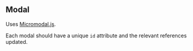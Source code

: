 ## Modal

Uses [Micromodal.js](https://micromodal.now.sh).

Each modal should have a unique `id` attribute and the relevant references updated.
